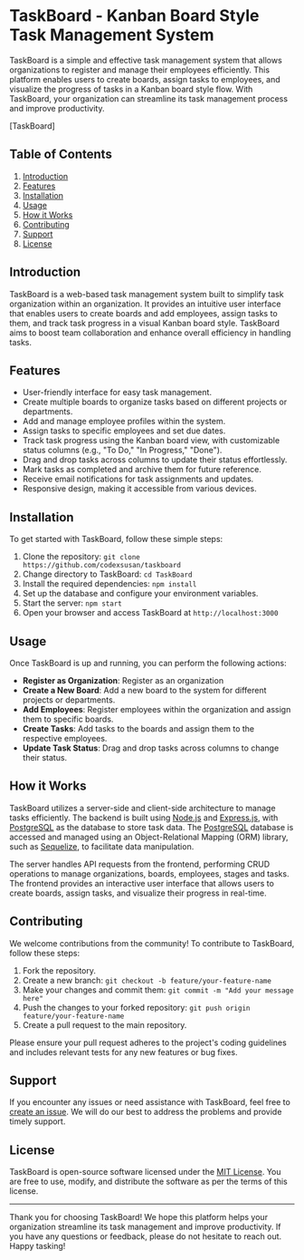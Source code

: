 # TaskBoard - Kanban Board Style Task Management System

TaskBoard is a simple and effective task management system that allows organizations to register and manage their employees efficiently. This platform enables users to create boards, assign tasks to employees, and visualize the progress of tasks in a Kanban board style flow. With TaskBoard, your organization can streamline its task management process and improve productivity.

[TaskBoard]

## Table of Contents
1. [Introduction](#introduction)
2. [Features](#features)
3. [Installation](#installation)
4. [Usage](#usage)
5. [How it Works](#how-it-works)
6. [Contributing](#contributing)
7. [Support](#support)
8. [License](#license)

## Introduction

TaskBoard is a web-based task management system built to simplify task organization within an organization. It provides an intuitive user interface that enables users to create boards and add employees, assign tasks to them, and track task progress in a visual Kanban board style. TaskBoard aims to boost team collaboration and enhance overall efficiency in handling tasks.

## Features

- User-friendly interface for easy task management.
- Create multiple boards to organize tasks based on different projects or departments.
- Add and manage employee profiles within the system.
- Assign tasks to specific employees and set due dates.
- Track task progress using the Kanban board view, with customizable status columns (e.g., "To Do," "In Progress," "Done").
- Drag and drop tasks across columns to update their status effortlessly.
- Mark tasks as completed and archive them for future reference.
- Receive email notifications for task assignments and updates.
- Responsive design, making it accessible from various devices.

## Installation

To get started with TaskBoard, follow these simple steps:

1. Clone the repository: `git clone https://github.com/codexsusan/taskboard`
2. Change directory to TaskBoard: `cd TaskBoard`
3. Install the required dependencies: `npm install`
4. Set up the database and configure your environment variables.
5. Start the server: `npm start`
6. Open your browser and access TaskBoard at `http://localhost:3000`

## Usage

Once TaskBoard is up and running, you can perform the following actions:
- **Register as Organization**: Register as an organization
- **Create a New Board**: Add a new board to the system for different projects or departments.
- **Add Employees**: Register employees within the organization and assign them to specific boards.
- **Create Tasks**: Add tasks to the boards and assign them to the respective employees.
- **Update Task Status**: Drag and drop tasks across columns to change their status.

## How it Works

TaskBoard utilizes a server-side and client-side architecture to manage tasks efficiently. The backend is built using [Node.js](https://nodejs.org) and [Express.js](https://expressjs.com/), with [PostgreSQL](https://www.postgresql.org/) as the database to store task data. The [PostgreSQL](https://www.postgresql.org/) database is accessed and managed using an Object-Relational Mapping (ORM) library, such as [Sequelize](https://sequelize.org/), to facilitate data manipulation.


The server handles API requests from the frontend, performing CRUD operations to manage organizations, boards, employees, stages and tasks. The frontend provides an interactive user interface that allows users to create boards, assign tasks, and visualize their progress in real-time.

## Contributing

We welcome contributions from the community! To contribute to TaskBoard, follow these steps:

1. Fork the repository.
2. Create a new branch: `git checkout -b feature/your-feature-name`
3. Make your changes and commit them: `git commit -m "Add your message here"`
4. Push the changes to your forked repository: `git push origin feature/your-feature-name`
5. Create a pull request to the main repository.

Please ensure your pull request adheres to the project's coding guidelines and includes relevant tests for any new features or bug fixes.

## Support

If you encounter any issues or need assistance with TaskBoard, feel free to [create an issue](https://github.com/codexsusan/taskboard/issues). We will do our best to address the problems and provide timely support.

## License

TaskBoard is open-source software licensed under the [MIT License](https://opensource.org/licenses/MIT). You are free to use, modify, and distribute the software as per the terms of this license.

---

Thank you for choosing TaskBoard! We hope this platform helps your organization streamline its task management and improve productivity. If you have any questions or feedback, please do not hesitate to reach out. Happy tasking!
